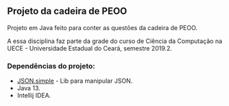 ## Projeto da cadeira de PEOO

Projeto em Java feito para conter as questões da cadeira de PEOO.

A essa disciplina faz parte da grade do curso de Ciência da Computação na UECE - Universidade Estadual do Ceará, semestre 2019.2.

### Dependências do projeto:

 * [JSON.simple](https://mvnrepository.com/artifact/com.googlecode.json-simple/json-simple) - Lib para manipular JSON.
 * Java 13.
 * Intellij IDEA.